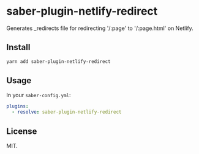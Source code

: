 # saber-plugin-netlify-redirect

Generates \_redirects file for redirecting '/:page' to '/:page.html' on Netlify.

## Install

```bash
yarn add saber-plugin-netlify-redirect
```

## Usage

In your `saber-config.yml`:

```yml
plugins:
  - resolve: saber-plugin-netlify-redirect
```

## License

MIT.
